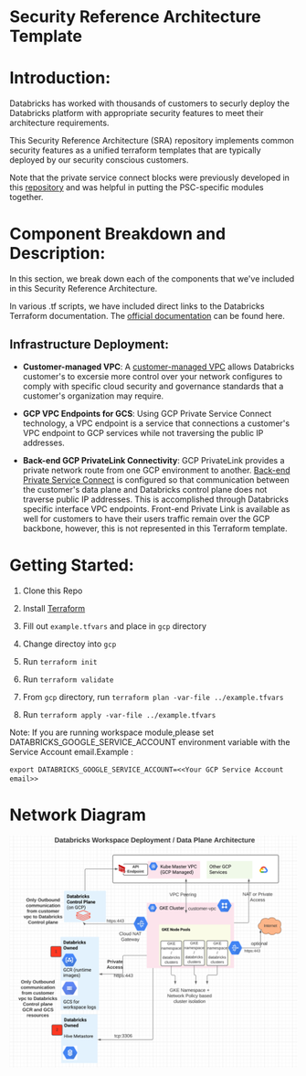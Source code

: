 # Security Reference Architecture Template

# Introduction:

Databricks has worked with thousands of customers to securly deploy the Databricks platform with appropriate security features to meet their architecture requirements. 

This Security Reference Architecture (SRA) repository implements common security features as a unified terraform templates that are typically deployed by our security conscious customers.

Note that the private service connect blocks were previously developed in this [repository](https://github.com/bhavink/databricks/tree/master/gcpdb4u) and was helpful in putting the PSC-specific modules together.

# Component Breakdown and Description:

In this section, we break down each of the components that we've included in this Security Reference Architecture.

In various .tf scripts, we have included direct links to the Databricks Terraform documentation. The [official documentation](https://registry.terraform.io/providers/databricks/databricks/latest/docs) can be found here.

## Infrastructure Deployment:

- **Customer-managed VPC**: A [customer-managed VPC](https://docs.gcp.databricks.com/administration-guide/cloud-configurations/gcp/customer-managed-vpc.html) allows Databricks customer's to excersie more control over your network configures to comply with specific cloud security and governance standards that a customer's organization may require.

- **GCP VPC Endpoints for GCS**: Using GCP Private Service Connect
technology, a VPC endpoint is a service that connections a customer's VPC endpoint to GCP services while not traversing the public IP addresses.

- **Back-end GCP PrivateLink Connectivity**: GCP PrivateLink provides a private network route from one GCP environment to another. [Back-end Private Service Connect](https://docs.databricks.com/administration-guide/cloud-configurations/aws/privatelink.html#overview) is configured so that communication between the customer's data plane and Databricks control plane does not traverse public IP addresses. This is accomplished through Databricks specific interface VPC endpoints. Front-end Private Link is available as well for customers to have their users traffic remain over the GCP backbone, however, this is not represented in this Terraform template.


# Getting Started:

1. Clone this Repo 

2. Install [Terraform](https://developer.hashicorp.com/terraform/downloads)

3. Fill out `example.tfvars` and place in `gcp` directory

5. Change directoy into `gcp`

5. Run `terraform init`

6. Run `terraform validate`

7. From `gcp` directory, run `terraform plan -var-file ../example.tfvars`

8. Run `terraform apply -var-file ../example.tfvars`

Note: If you are running workspace module,please set DATABRICKS_GOOGLE_SERVICE_ACCOUNT environment variable with the Service Account email.Example :
```
export DATABRICKS_GOOGLE_SERVICE_ACCOUNT=<<Your GCP Service Account email>>
```
# Network Diagram

![Network Architecture](img.png)
